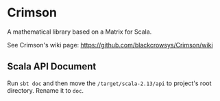 # Crimson
A mathematical library based on a Matrix for Scala.

See Crimson's wiki page: https://github.com/blackcrowsys/Crimson/wiki

## Scala API Document
Run `sbt doc` and then move the `/target/scala-2.13/api` to project's root directory. Rename it to `doc`.